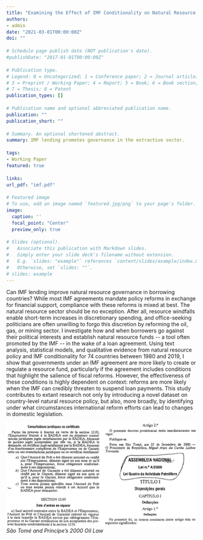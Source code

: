 ```yaml
---
title: "Examining the Effect of IMF Conditionality on Natural Resource Policy"
authors:
- admin
date: "2021-03-01T00:00:00Z"
doi: ""

# Schedule page publish date (NOT publication's date).
#publishDate: "2017-01-01T00:00:00Z"

# Publication type.
# Legend: 0 = Uncategorized; 1 = Conference paper; 2 = Journal article;
# 3 = Preprint / Working Paper; 4 = Report; 5 = Book; 6 = Book section;
# 7 = Thesis; 8 = Patent
publication_types: []

# Publication name and optional abbreviated publication name.
publication: ""
publication_short: ""

# Summary. An optional shortened abstract.
summary: IMF lending promotes governance in the extractive sector.

tags:
- Working Paper
featured: true

links:
url_pdf: "imf.pdf"

# Featured image
# To use, add an image named `featured.jpg/png` to your page's folder. 
image:
  caption: ''
  focal_point: "Center"
  preview_only: true

# Slides (optional).
#   Associate this publication with Markdown slides.
#   Simply enter your slide deck's filename without extension.
#   E.g. `slides: "example"` references `content/slides/example/index.md`.
#   Otherwise, set `slides: ""`.
# slides: example
---
```

Can IMF lending improve natural resource governance in borrowing countries? While most IMF agreements mandate policy reforms in exchange for financial support, compliance with these reforms is mixed at best. The natural resource sector should be no exception. After all, resource windfalls enable short-term increases in discretionary spending, and office-seeking politicians are often unwilling to forgo this discretion by reforming the oil, gas, or mining sector. I investigate how and when borrowers go against their political interests and establish natural resource funds -- a tool often promoted by the IMF -- in the wake of a loan agreement. Using text analysis, statistical models, and qualitative evidence from natural resource policy and IMF conditionality for 74 countries between 1980 and 2019, I show that governments under an IMF agreement are more likely to create or regulate a resource fund, particularly if the agreement includes conditions that highlight the salience of fiscal reforms. However, the effectiveness of these conditions is highly dependent on context: reforms are more likely when the IMF can credibly threaten to suspend loan payments. This study contributes to extant research not only by introducing a novel dataset on country-level natural resource policy, but also, more broadly, by identifying under what circumstances international reform efforts can lead to changes in domestic legislation.

![São Tomé and Príncipe’s 2000 Oil Law](featured.png)
*São Tomé and Príncipe’s 2000 Oil Law*